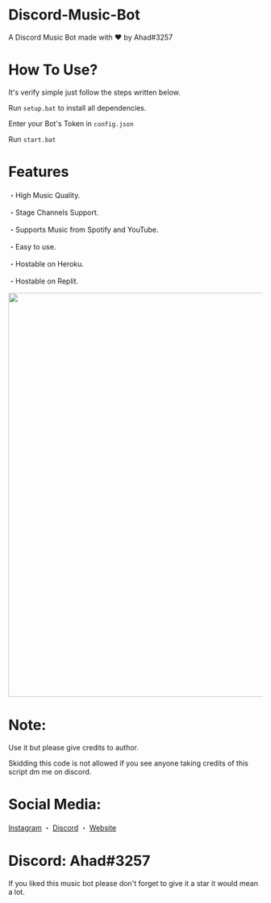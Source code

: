 # Discord-Music-Bot
A Discord Music Bot made with ♥ by Ahad#3257

# How To Use?
It's verify simple just follow the steps written below.

Run `setup.bat` to install all dependencies.

Enter your Bot's Token in `config.json` 

Run `start.bat`

# Features
・High Music Quality.

・Stage Channels Support.

・Supports Music from Spotify and YouTube.

・Easy to use.

・Hostable on Heroku.

・Hostable on Replit.

<p align="center"><img width="800px" src="https://media.discordapp.net/attachments/914513217659756585/981729339563454494/unknown.png"/></p>

# Note:
Use it but please give credits to author.

Skidding this code is not allowed if you see anyone taking credits of this script dm me on discord.

# Social Media:
[Instagram](https://www.instagram.com/ahadnoor._) ・
[Discord](https://discord.gg/Ncsc5pRNgf) ・
[Website](https://www.itscruel.cf/) 

# Discord: Ahad#3257
If you liked this music bot please don't forget to give it a star it would mean a lot.
